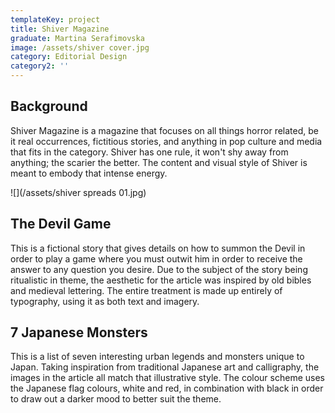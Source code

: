 ```yaml
---
templateKey: project
title: Shiver Magazine
graduate: Martina Serafimovska
image: /assets/shiver cover.jpg
category: Editorial Design
category2: ''
---
```

## Background

Shiver Magazine is a magazine that focuses on all things horror related, be it real occurrences, fictitious stories, and anything in pop culture and media that fits in the category. Shiver has one rule, it won't shy away from anything; the scarier the better. The content and visual style of Shiver is meant to embody that intense energy. 

![](/assets/shiver spreads 01.jpg)

## The Devil Game

This is a fictional story that gives details on how to summon the Devil in order to play a game where you must outwit him in order to receive the answer to any question you desire. Due to the subject of the story being ritualistic in theme, the aesthetic for the article was inspired by old bibles and medieval lettering. The entire treatment is made up entirely of typography, using it as both text and imagery. 

## 7 Japanese Monsters

This is a list of seven interesting urban legends and monsters unique to Japan. Taking inspiration from traditional Japanese art and calligraphy, the images in the article all match that illustrative style. The colour scheme uses the Japanese flag colours, white and red, in combination with black in order to draw out a darker mood to better suit the theme.

